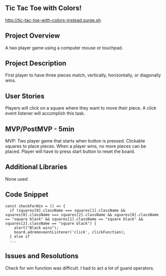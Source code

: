 ## Tic Tac Toe with Colors!

<http://tic-tac-toe-with-colors-instead.surge.sh>

##  Project Overview
A two player game using a computer mouse or touchpad.

## Project Description

First player to have three pieces match, vertically, horizontally, or diagonally wins.

## User Stories
Players will click on a square where they want to move their piece. A click event listener will accomplish this task.

## MVP/PostMVP - 5min

MVP: Two player game that starts when button is pressed. Clickable squares to place pieces. When a player wins, no more pieces can be placed. Player will have to press start button to reset the board.

## Additional Libraries

None used

## Code Snippet
```
const checkForWin = () => {
  if (squares[0].className === squares[1].className && squares[0].className === squares[2].className && squares[0].className == "square black" && squares[1].className == "square black" && squares[2].className == "square black") {
    alert("Black wins");
    board.adremoveentListener('click', clickFunction);
  } else if
  ...
  ```

## Issues and Resolutions
Check for win function was difficult. I had to act a lot of guard operators.

